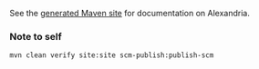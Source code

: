 See the [generated Maven site](http://huygensING.github.io/alexandria) for documentation on Alexandria.

### Note to self
	mvn clean verify site:site scm-publish:publish-scm
